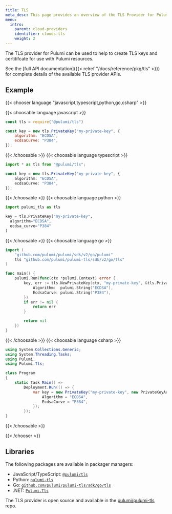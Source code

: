 ```yaml
---
title: TLS
meta_desc: This page provides an overview of the TLS Provider for Pulumi.
menu:
  intro:
    parent: cloud-providers
    identifier: clouds-tls
    weight: 2
---
```


The TLS provider for Pulumi can be used to help to create TLS keys and certitifcate for use with Pulumi resources.

See the [full API documentation]({{< relref "/docs/reference/pkg/tls" >}}) for complete details of the available TLS provider APIs.

## Example

{{< chooser language "javascript,typescript,python,go,csharp" >}}

{{< choosable language javascript >}}

```javascript
const tls = require("@pulumi/tls")

const key = new tls.PrivateKey("my-private-key", {
    algorithm: "ECDSA",
    ecdsaCurve: "P384",
});
```

{{< /choosable >}}
{{< choosable language typescript >}}

```typescript
import * as tls from "@pulumi/tls";

const key = new tls.PrivateKey("my-private-key", {
    algorithm: "ECDSA",
    ecdsaCurve: "P384",
});
```

{{< /choosable >}}
{{< choosable language python >}}

```python
import pulumi_tls as tls

key = tls.PrivateKey("my-private-key",
  algorithm="ECDSA",
  ecdsa_curve="P384"
)
```

{{< /choosable >}}
{{< choosable language go >}}

```go
import (
	"github.com/pulumi/pulumi/sdk/v2/go/pulumi"
	tls "github.com/pulumi/pulumi-tls/sdk/v2/go/tls"
)

func main() {
	pulumi.Run(func(ctx *pulumi.Context) error {
		key, err := tls.NewPrivateKey(ctx, "my-private-key", &tls.PrivateKeyArgs{
			Algorithm:  pulumi.String("ECDSA"),
			EcdsaCurve: pulumi.String("P384"),
		})
		if err != nil {
			return err
		}

		return nil
	})
}
```

{{< /choosable >}}
{{< choosable language csharp >}}

```csharp
using System.Collections.Generic;
using System.Threading.Tasks;
using Pulumi;
using Pulumi.Tls;

class Program
{
    static Task Main() =>
        Deployment.Run(() => {
            var key = new PrivateKey("my-private-key", new PrivateKeyArgs{
                Algorithm = "ECDSA",
                EcdsaCurve = "P384",
            });
        });
}
```

{{< /choosable >}}

{{< /chooser >}}

## Libraries

The following packages are available in packager managers:

* JavaScript/TypeScript: [`@pulumi/tls`](https://www.npmjs.com/package/@pulumi/tls)
* Python: [`pulumi-tls`](https://pypi.org/project/pulumi-tls/)
* Go: [`github.com/pulumi/pulumi-tls/sdk/go/tls`](https://github.com/pulumi/pulumi-tls)
* .NET: [`Pulumi.Tls`](https://www.nuget.org/packages/Pulumi.Tls)

The TLS provider is open source and available in the [pulumi/pulumi-tls](https://github.com/pulumi/pulumi-tls) repo.
